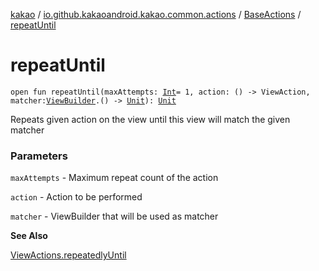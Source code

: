 [kakao](../../index.md) / [io.github.kakaoandroid.kakao.common.actions](../index.md) / [BaseActions](index.md) / [repeatUntil](./repeat-until.md)

# repeatUntil

`open fun repeatUntil(maxAttempts: `[`Int`](https://kotlinlang.org/api/latest/jvm/stdlib/kotlin/-int/index.html)` = 1, action: () -> ViewAction, matcher: `[`ViewBuilder`](../../io.github.kakaoandroid.kakao.common.builders/-view-builder/index.md)`.() -> `[`Unit`](https://kotlinlang.org/api/latest/jvm/stdlib/kotlin/-unit/index.html)`): `[`Unit`](https://kotlinlang.org/api/latest/jvm/stdlib/kotlin/-unit/index.html)

Repeats given action on the view until this view will match the given matcher

### Parameters

`maxAttempts` - Maximum repeat count of the action

`action` - Action to be performed

`matcher` - ViewBuilder that will be used as matcher

**See Also**

[ViewActions.repeatedlyUntil](#)

